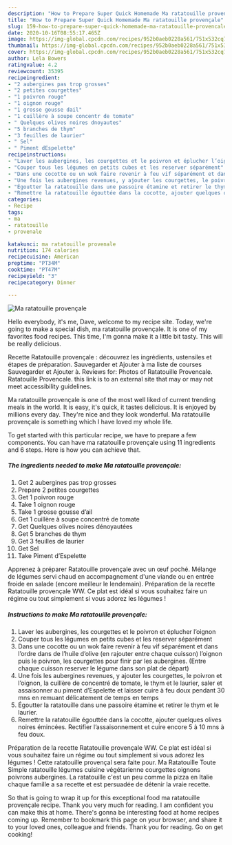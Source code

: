 ```yaml
---
description: "How to Prepare Super Quick Homemade Ma ratatouille provençale"
title: "How to Prepare Super Quick Homemade Ma ratatouille provençale"
slug: 159-how-to-prepare-super-quick-homemade-ma-ratatouille-provencale
date: 2020-10-16T08:55:17.465Z
image: https://img-global.cpcdn.com/recipes/952b0aeb0228a561/751x532cq70/ma-ratatouille-provencale-photo-principale-de-la-recette.jpg
thumbnail: https://img-global.cpcdn.com/recipes/952b0aeb0228a561/751x532cq70/ma-ratatouille-provencale-photo-principale-de-la-recette.jpg
cover: https://img-global.cpcdn.com/recipes/952b0aeb0228a561/751x532cq70/ma-ratatouille-provencale-photo-principale-de-la-recette.jpg
author: Lela Bowers
ratingvalue: 4.2
reviewcount: 35395
recipeingredient:
- "2 aubergines pas trop grosses"
- "2 petites courgettes"
- "1 poivron rouge"
- "1 oignon rouge"
- "1 grosse gousse dail"
- "1 cuillère à soupe concentr de tomate"
- " Quelques olives noires dnoyautes"
- "5 branches de thym"
- "3 feuilles de laurier"
- " Sel"
- " Piment dEspelette"
recipeinstructions:
- "Laver les aubergines, les courgettes et le poivron et éplucher l’oignon"
- "Couper tous les légumes en petits cubes et les reserver séparément"
- "Dans une cocotte ou un wok faire revenir à feu vif séparément et dans l’ordre dans de l’huile d’olive (en rajouter entre chaque cuisson) l’oignon puis le poivron, les courgettes pour finir par les aubergines. (Entre chaque cuisson reserver le légume dans son plat de départ)"
- "Une fois les aubergines revenues, y ajouter les courgettes, le poivron et l’oignon, la cuillère de concentré de tomate, le thym et le laurier, saler et assaisonner au piment d’Espelette et laisser cuire à feu doux pendant 30 mns en remuant délicatement de temps en temps"
- "Égoutter la ratatouille dans une passoire étamine et retirer le thym et le laurier."
- "Remettre la ratatouille égouttée dans la cocotte, ajouter quelques olives noires émincées. Rectifier l’assaisonnement et cuire encore 5 à 10 mns à feu doux."
categories:
- Recipe
tags:
- ma
- ratatouille
- provenale

katakunci: ma ratatouille provenale 
nutrition: 174 calories
recipecuisine: American
preptime: "PT34M"
cooktime: "PT47M"
recipeyield: "3"
recipecategory: Dinner

---
```



![Ma ratatouille provençale](https://img-global.cpcdn.com/recipes/952b0aeb0228a561/751x532cq70/ma-ratatouille-provencale-photo-principale-de-la-recette.jpg)

Hello everybody, it's me, Dave, welcome to my recipe site. Today, we're going to make a special dish, ma ratatouille provençale. It is one of my favorites food recipes. This time, I'm gonna make it a little bit tasty. This will be really delicious.

Recette Ratatouille provençale : découvrez les ingrédients, ustensiles et étapes de préparation. Sauvegarder et Ajouter à ma liste de courses Sauvegarder et Ajouter à. Reviews for: Photos of Ratatouille Provencale. Ratatouille Provencale. this link is to an external site that may or may not meet accessibility guidelines.

Ma ratatouille provençale is one of the most well liked of current trending meals in the world. It is easy, it's quick, it tastes delicious. It is enjoyed by millions every day. They're nice and they look wonderful. Ma ratatouille provençale is something which I have loved my whole life.


To get started with this particular recipe, we have to prepare a few components. You can have ma ratatouille provençale using 11 ingredients and 6 steps. Here is how you can achieve that.

<!--inarticleads1-->

##### The ingredients needed to make Ma ratatouille provençale:

1. Get 2 aubergines pas trop grosses
1. Prepare 2 petites courgettes
1. Get 1 poivron rouge
1. Take 1 oignon rouge
1. Take 1 grosse gousse d’ail
1. Get 1 cuillère à soupe concentré de tomate
1. Get  Quelques olives noires dénoyautées
1. Get 5 branches de thym
1. Get 3 feuilles de laurier
1. Get  Sel
1. Take  Piment d’Espelette


Apprenez à préparer Ratatouille provençale avec un œuf poché. Mélange de légumes servi chaud en accompagnement d&#39;une viande ou en entrée froide en salade (encore meilleur le lendemain). Préparation de la recette Ratatouille provençale WW. Ce plat est idéal si vous souhaitez faire un régime ou tout simplement si vous adorez les légumes ! 

<!--inarticleads2-->

##### Instructions to make Ma ratatouille provençale:

1. Laver les aubergines, les courgettes et le poivron et éplucher l’oignon
1. Couper tous les légumes en petits cubes et les reserver séparément
1. Dans une cocotte ou un wok faire revenir à feu vif séparément et dans l’ordre dans de l’huile d’olive (en rajouter entre chaque cuisson) l’oignon puis le poivron, les courgettes pour finir par les aubergines. (Entre chaque cuisson reserver le légume dans son plat de départ)
1. Une fois les aubergines revenues, y ajouter les courgettes, le poivron et l’oignon, la cuillère de concentré de tomate, le thym et le laurier, saler et assaisonner au piment d’Espelette et laisser cuire à feu doux pendant 30 mns en remuant délicatement de temps en temps
1. Égoutter la ratatouille dans une passoire étamine et retirer le thym et le laurier.
1. Remettre la ratatouille égouttée dans la cocotte, ajouter quelques olives noires émincées. Rectifier l’assaisonnement et cuire encore 5 à 10 mns à feu doux.


Préparation de la recette Ratatouille provençale WW. Ce plat est idéal si vous souhaitez faire un régime ou tout simplement si vous adorez les légumes ! Cette ratatouille provençal sera faite pour. Ma Ratatouille Toute Simple ratatouille légumes cuisine végétarienne courgettes oignons poivrons aubergines. La ratatouille c&#39;est un peu comme la pizza en Italie chaque famille a sa recette et est persuadée de détenir la vraie recette. 

So that is going to wrap it up for this exceptional food ma ratatouille provençale recipe. Thank you very much for reading. I am confident you can make this at home. There's gonna be interesting food at home recipes coming up. Remember to bookmark this page on your browser, and share it to your loved ones, colleague and friends. Thank you for reading. Go on get cooking!
